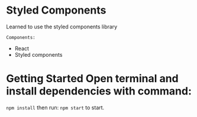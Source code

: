 # Styled Components

Learned to use the styled components library

`Components:` 
- React 
- Styled components 

 # Getting Started Open terminal and install dependencies with command: 
`npm install` then run: `npm start` to start.



